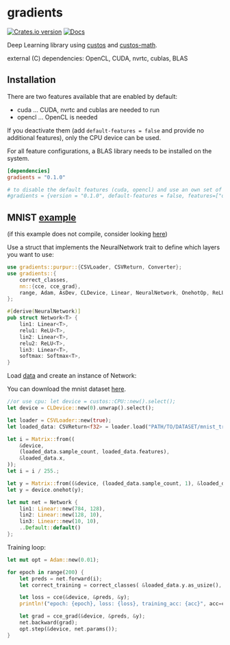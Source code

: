 # gradients

[![Crates.io version](https://img.shields.io/crates/v/gradients.svg)](https://crates.io/crates/gradients)
[![Docs](https://docs.rs/gradients/badge.svg?version=0.1.0)](https://docs.rs/gradients/0.1.0/gradients/)

Deep Learning library using [custos] and [custos-math].

external (C) dependencies: OpenCL, CUDA, nvrtc, cublas, BLAS

[custos]: https://github.com/elftausend/custos
[custos-math]: https://github.com/elftausend/custos-math

## Installation

There are two features available that are enabled by default:
- cuda ... CUDA, nvrtc and cublas are needed to run
- opencl ... OpenCL is needed

If you deactivate them (add `default-features = false` and provide no additional features), only the CPU device can be used.

For all feature configurations, a BLAS library needs to be installed on the system.

```toml
[dependencies]
gradients = "0.1.0"

# to disable the default features (cuda, opencl) and use an own set of features:
#gradients = {version = "0.1.0", default-features = false, features=["opencl"]}
```

## MNIST [example] 

(if this example does not compile, consider looking [here](https://github.com/elftausend/gradients/blob/main/gradients/examples/mnist.rs))

[example]: https://github.com/elftausend/gradients/blob/main/gradients/examples/mnist.rs
Use a struct that implements the NeuralNetwork trait to define which layers you want to use:

```rust
use gradients::purpur::{CSVLoader, CSVReturn, Converter};
use gradients::{
    correct_classes,
    nn::{cce, cce_grad},
    range, Adam, AsDev, CLDevice, Linear, NeuralNetwork, OnehotOp, ReLU, Softmax,
};

#[derive(NeuralNetwork)]
pub struct Network<T> {
    lin1: Linear<T>,
    relu1: ReLU<T>,
    lin2: Linear<T>,
    relu2: ReLU<T>,
    lin3: Linear<T>,
    softmax: Softmax<T>,
}
```
Load [data] and create an instance of Network:

You can download the mnist dataset [here](https://www.kaggle.com/datasets/oddrationale/mnist-in-csv).

[data]: https://www.kaggle.com/datasets/oddrationale/mnist-in-csv

```rust
//or use cpu: let device = custos::CPU::new().select();
let device = CLDevice::new(0).unwrap().select();

let loader = CSVLoader::new(true);
let loaded_data: CSVReturn<f32> = loader.load("PATH/TO/DATASET/mnist_train.csv")?;

let i = Matrix::from((
    &device,
    (loaded_data.sample_count, loaded_data.features),
    &loaded_data.x,
));
let i = i / 255.;

let y = Matrix::from((&device, (loaded_data.sample_count, 1), &loaded_data.y));
let y = device.onehot(y);

let mut net = Network {
    lin1: Linear::new(784, 128),
    lin2: Linear::new(128, 10),
    lin3: Linear::new(10, 10),
    ..Default::default()
};
```

Training loop:

```rust
let mut opt = Adam::new(0.01);

for epoch in range(200) {
    let preds = net.forward(i);
    let correct_training = correct_classes( &loaded_data.y.as_usize(), preds) as f32;

    let loss = cce(&device, &preds, &y);
    println!("epoch: {epoch}, loss: {loss}, training_acc: {acc}", acc=correct_training / loaded_data.sample_count() as f32);

    let grad = cce_grad(&device, &preds, &y);
    net.backward(grad);
    opt.step(&device, net.params());
}
```


